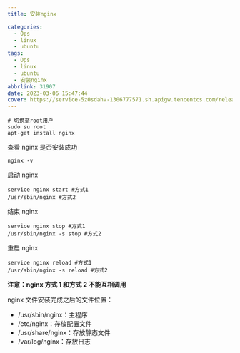 ```yaml
---
title: 安装nginx

categories:
  - Ops
  - linux
  - ubuntu
tags:
  - Ops
  - linux
  - ubuntu
  - 安装nginx
abbrlink: 31907
date: 2023-03-06 15:47:44
cover: https://service-5z0sdahv-1306777571.sh.apigw.tencentcs.com/release/?uuid=6c6714492bba4c649f3cb17d5462f7ac
---
```


```shell
# 切换至root用户
sudo su root
apt-get install nginx
```

查看 nginx 是否安装成功

```shell
nginx -v
```

启动 nginx

```shell
service nginx start #方式1
/usr/sbin/nginx #方式2
```

结束 nginx

```shell
service nginx stop #方式1
/usr/sbin/nginx -s stop #方式2
```

重启 nginx

```shell
service nginx reload #方式1
/usr/sbin/nginx -s reload #方式2
```

**注意：nginx 方式 1 和方式 2 不能互相调用**

nginx 文件安装完成之后的文件位置：

- /usr/sbin/nginx：主程序
- /etc/nginx：存放配置文件
- /usr/share/nginx：存放静态文件
- /var/log/nginx：存放日志